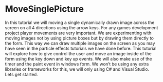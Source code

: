 # MoveSinglePicture

In this tutorial we will moving a single dynamically drawn image across the screen on all 4 directions using the arrow keys. For any games development project player movements are very important. We are experimenting with moving images not by using picture boxes but by drawing them directly to the form. This way we can draw multiple images on the screen as you may have seen in the particle effects tutorials we have done before. This tutorial will explore how to give control the user and move an image inside of the form using the key down and key up events. We will also make use of the timer and the paint event in windows form. We won’t be using any extra libraries or frameworks for this, we will only using C# and  Visual Studio. Lets get started.
